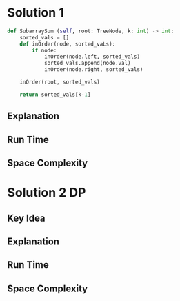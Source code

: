 # Solution 1

```python
def SubarraySum (self, root: TreeNode, k: int) -> int:
    sorted_vals = []
    def inOrder(node, sorted_vaLs):
        if node:
            inOrder(node.left, sorted_vals)
            sorted_vals.append(node.val)
            inOrder(node.right, sorted_vals)

    inOrder(root, sorted_vals)

    return sorted_vals[k-1]
```

## Explanation

## Run Time

## Space Complexity

# Solution 2 DP

## Key Idea

## Explanation

## Run Time

## Space Complexity

